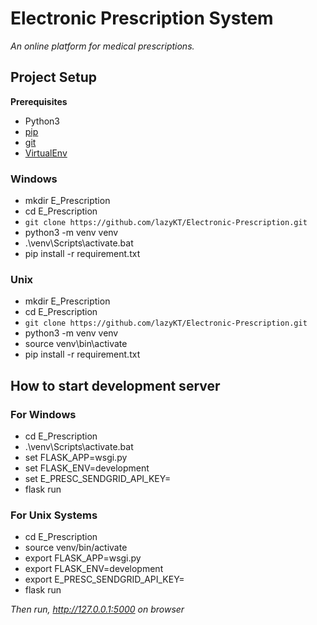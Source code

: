 
# Electronic Prescription System
*An online platform for medical prescriptions.*
## Project Setup
**Prerequisites**
- Python3
- [pip](https://pip.pypa.io/en/stable/installation/)
- [git](https://git-scm.com/book/en/v2/Getting-Started-Installing-Git)
- [VirtualEnv](https://virtualenv.pypa.io/en/latest/installation.html#via-pip)
### Windows
- mkdir E_Prescription
- cd E_Prescription
- `git clone https://github.com/lazyKT/Electronic-Prescription.git`
- python3 -m venv venv
- .\venv\Scripts\activate.bat
- pip install -r requirement.txt
### Unix
- mkdir E_Prescription
- cd E_Prescription
- `git clone https://github.com/lazyKT/Electronic-Prescription.git`
- python3 -m venv venv
- source venv\bin\activate
- pip install -r requirement.txt

## How to start development server
### For Windows
- cd E_Prescription
- .\venv\Scripts\activate.bat
- set FLASK_APP=wsgi.py
- set FLASK_ENV=development
- set E_PRESC_SENDGRID_API_KEY=<api-key>
- flask run
### For Unix Systems
- cd E_Prescription
- source venv/bin/activate
- export FLASK_APP=wsgi.py
- export FLASK_ENV=development
- export E_PRESC_SENDGRID_API_KEY=<api-key>
- flask run

*Then run, http://127.0.0.1:5000 on browser*
